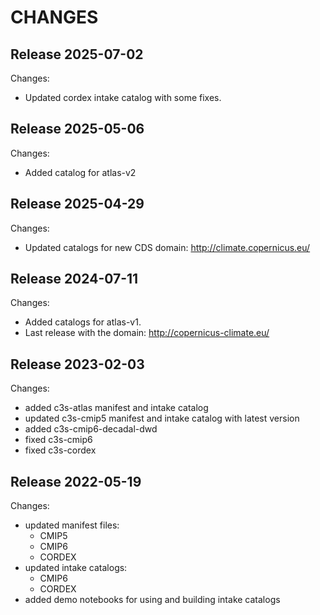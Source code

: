 # CHANGES

## Release 2025-07-02

Changes:

* Updated cordex intake catalog with some fixes.


## Release 2025-05-06

Changes:

* Added catalog for atlas-v2

## Release 2025-04-29

Changes:

* Updated catalogs for new CDS domain: http://climate.copernicus.eu/


## Release 2024-07-11

Changes:

* Added catalogs for atlas-v1.
* Last release with the domain: http://copernicus-climate.eu/

## Release 2023-02-03

Changes:

* added c3s-atlas manifest and intake catalog
* updated c3s-cmip5 manifest and intake catalog with latest version
* added c3s-cmip6-decadal-dwd
* fixed c3s-cmip6
* fixed c3s-cordex

## Release 2022-05-19

Changes:

* updated manifest files:
    * CMIP5
    * CMIP6
    * CORDEX
* updated intake catalogs:
    * CMIP6
    * CORDEX
* added demo notebooks for using and building intake catalogs
